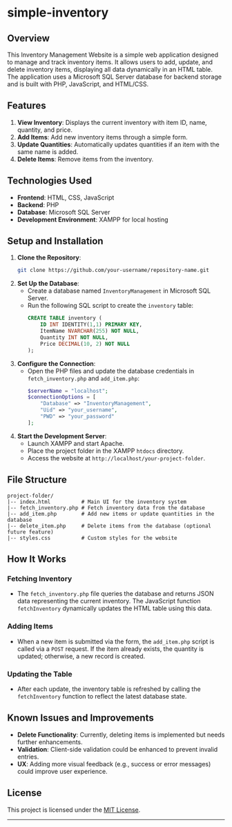 # simple-inventory

## Overview

This Inventory Management Website is a simple web application designed to manage and track inventory items. It allows users to add, update, and delete inventory items, displaying all data dynamically in an HTML table. The application uses a Microsoft SQL Server database for backend storage and is built with PHP, JavaScript, and HTML/CSS.

## Features

1. **View Inventory**: Displays the current inventory with item ID, name, quantity, and price.
2. **Add Items**: Add new inventory items through a simple form.
3. **Update Quantities**: Automatically updates quantities if an item with the same name is added.
4. **Delete Items**: Remove items from the inventory.

## Technologies Used

- **Frontend**: HTML, CSS, JavaScript
- **Backend**: PHP
- **Database**: Microsoft SQL Server
- **Development Environment**: XAMPP for local hosting

## Setup and Installation

1. **Clone the Repository**:
   ```bash
   git clone https://github.com/your-username/repository-name.git
   ```
2. **Set Up the Database**:
   - Create a database named `InventoryManagement` in Microsoft SQL Server.
   - Run the following SQL script to create the `inventory` table:
     ```sql
     CREATE TABLE inventory (
         ID INT IDENTITY(1,1) PRIMARY KEY,
         ItemName NVARCHAR(255) NOT NULL,
         Quantity INT NOT NULL,
         Price DECIMAL(10, 2) NOT NULL
     );
     ```
3. **Configure the Connection**:
   - Open the PHP files and update the database credentials in `fetch_inventory.php` and `add_item.php`:
     ```php
     $serverName = "localhost";
     $connectionOptions = [
         "Database" => "InventoryManagement",
         "Uid" => "your_username",
         "PWD" => "your_password"
     ];
     ```
4. **Start the Development Server**:
   - Launch XAMPP and start Apache.
   - Place the project folder in the XAMPP `htdocs` directory.
   - Access the website at `http://localhost/your-project-folder`.

## File Structure

```
project-folder/
|-- index.html          # Main UI for the inventory system
|-- fetch_inventory.php # Fetch inventory data from the database
|-- add_item.php        # Add new items or update quantities in the database
|-- delete_item.php     # Delete items from the database (optional future feature)
|-- styles.css          # Custom styles for the website
```

## How It Works

### Fetching Inventory

- The `fetch_inventory.php` file queries the database and returns JSON data representing the current inventory. The JavaScript function `fetchInventory` dynamically updates the HTML table using this data.

### Adding Items

- When a new item is submitted via the form, the `add_item.php` script is called via a `POST` request. If the item already exists, the quantity is updated; otherwise, a new record is created.

### Updating the Table

- After each update, the inventory table is refreshed by calling the `fetchInventory` function to reflect the latest database state.

## Known Issues and Improvements

- **Delete Functionality**: Currently, deleting items is implemented but needs further enhancements.
- **Validation**: Client-side validation could be enhanced to prevent invalid entries.
- **UX**: Adding more visual feedback (e.g., success or error messages) could improve user experience.

## License

This project is licensed under the [MIT License](LICENSE).

---



